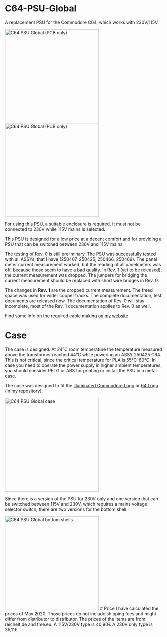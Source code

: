 # C64-PSU-Global
A replacement PSU for the Commodore C64, which works with 230V/115V.

<img src="https://github.com/svenpetersen1965/C64-PSU-Global/blob/master/Rev.%200/pictures/2913_psu_global.JPG" width="300" alt="C64 PSU Global  (PCB only)"> 
<img src="https://github.com/svenpetersen1965/C64-PSU-Global/blob/master/Rev.%201/pictures/4212_C64_PSU_Global_black_case.JPG" width="300" alt="C64 PSU Global  (PCB only)">

For using this PSU, a suitable enclosure is required. It must not be connected to 230V while 115V mains is selected.

This PSU is designed for a low price at a decent comfort and for providing a PSU that can be switched between 230V and 115V mains.

The testing of Rev. 0 is still preliminary. The PSU was successfully tested with all ASSYs, that I have (250407, 250425, 250466, 250469). The panel meter current measurement worked, but the reading of all panelmeters was off, because those seem to have a bad quality. In Rev. 1 (yet to be released), the current measurement was dropped. The jumpers for bridging the current measurement should be replaced with short wire bridges in Rev. 0.

The changes in <b>Rev. 1</b> are the dropped current measurement. The freed space was used for wider copper tracks. The complete documentation, test documents are released now. The documentation of Rev. 0 will stay incomplete, most of the Rev. 1 documentation applies to Rev. 0 as well.  

Find some info on the required cable making <a href="http://tech.guitarsite.de/cable_making.html">on my website</a>

# Case
The case is designed. At 24°C room temperature the temperature measured above the transformer reached 44°C while powering an ASSY 250425 C64. This is not critical, since the critical temperature for PLA is 55°C-60°C. In case you need to operate the power supply in higher ambient temperatures, you should consider PETG or ABS for printing or install the PSU in a metal case.

The case was designed to fit the <a href="https://github.com/svenpetersen1965/Illuminated-Commmodore-logo">illuminated Commodore Logo</a> or <a href="https://github.com/svenpetersen1965/Illuminated-64-logo">64 Logo</a> (in my repository).  

<img src="https://github.com/svenpetersen1965/C64-PSU-Global/blob/master/Case/Rev%200/pictures/C64PSU_Global_2020-Jan-25_09-02-46PM-000_CustomizedView5472657207.jpg" width="300" alt="C64 PSU Global case">

Since there is a version of the PSU for 230V only and one version that can be switched between 115V and 230V, which requires a mains voltage selector switch, there are two versions for the bottom shell.

<img src="https://github.com/svenpetersen1965/C64-PSU-Global/blob/master/Case/Rev%200/pictures/C64PSU_Global_2020-Mar-13_10-27-42AM-000_CustomizedView16251881473.png" width="300" alt="C64 PSU Global bottom shells">
# Price
I have calculated the prices of May 2020.
Those prices do not include shipping fees and might differ from distributor to distributor. The prices of the items are from reichelt.de and tme.eu. 
A 115V/230V type is 40,90€
A 230V only type is 35,11€
